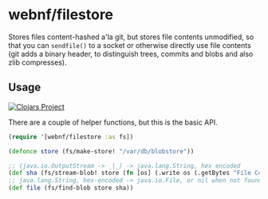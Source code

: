 # webnf/filestore

Stores files content-hashed a'la git, but stores file contents unmodified,
so that you can `sendfile()` to a socket or otherwise directly use file contents
(git adds a binary header, to distinguish trees, commits and blobs and also zlib compresses).

## Usage

[![Clojars Project](https://img.shields.io/clojars/v/webnf/filestore.svg)](https://clojars.org/webnf/filestore)

There are a couple of helper functions, but this is the basic API.

```clj
(require '[webnf/filestore :as fs])

(defonce store (fs/make-store! "/var/db/blobstore"))

;; (java.io.OutputStream -> _|_) -> java.lang.String, hex encoded
(def sha (fs/stream-blob! store (fn [os] (.write os (.getBytes "File Content" "UTF-8")))))
;; java.lang.String, hex-encoded -> java.io.File, or nil when not found
(def file (fs/find-blob store sha))
```
